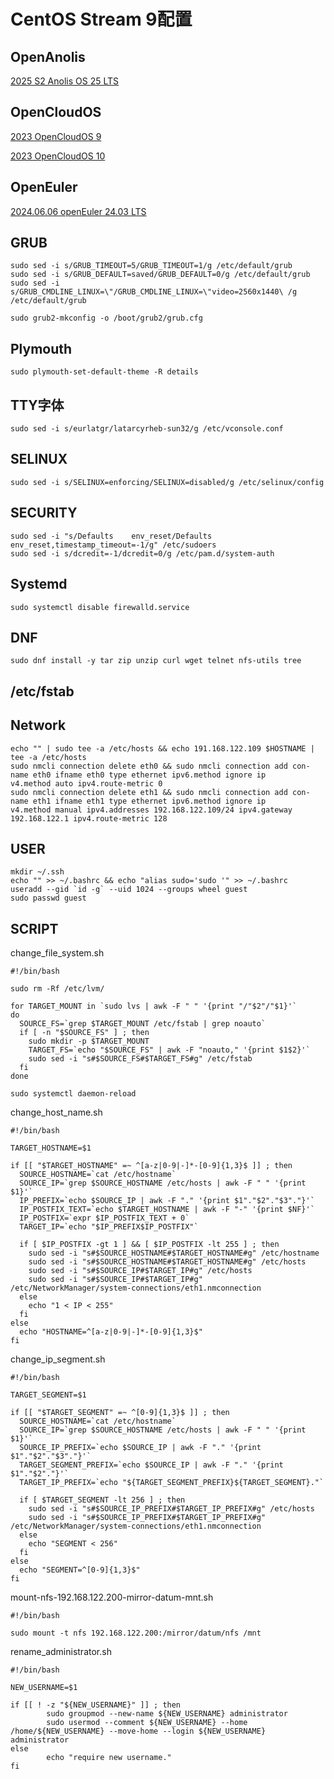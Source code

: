 # CentOS Stream 9配置

## OpenAnolis

[2025 S2 Anolis OS 25 LTS](https://gitee.com/anolis/rnotes/blob/master/anolis/policy/life-cycle.md)

## OpenCloudOS

[2023 OpenCloudOS 9](https://docs.opencloudos.org/release/oc_intro/)

[2023 OpenCloudOS 10](https://docs.opencloudos.org/release/oc_intro/)

## OpenEuler

[2024.06.06 openEuler 24.03 LTS](https://gitee.com/openeuler/release-management/blob/master/openEuler-24.03-LTS/release-plan.md)

## GRUB

``` shell
sudo sed -i s/GRUB_TIMEOUT=5/GRUB_TIMEOUT=1/g /etc/default/grub
sudo sed -i s/GRUB_DEFAULT=saved/GRUB_DEFAULT=0/g /etc/default/grub
sudo sed -i s/GRUB_CMDLINE_LINUX=\"/GRUB_CMDLINE_LINUX=\"video=2560x1440\ /g /etc/default/grub

sudo grub2-mkconfig -o /boot/grub2/grub.cfg
```

## Plymouth

``` shell
sudo plymouth-set-default-theme -R details
```

## TTY字体

``` shell
sudo sed -i s/eurlatgr/latarcyrheb-sun32/g /etc/vconsole.conf
```

## SELINUX

``` shell
sudo sed -i s/SELINUX=enforcing/SELINUX=disabled/g /etc/selinux/config
```

## SECURITY

``` shell
sudo sed -i "s/Defaults    env_reset/Defaults    env_reset,timestamp_timeout=-1/g" /etc/sudoers
sudo sed -i s/dcredit=-1/dcredit=0/g /etc/pam.d/system-auth
```

## Systemd

``` shell
sudo systemctl disable firewalld.service
```

## DNF

``` shell
sudo dnf install -y tar zip unzip curl wget telnet nfs-utils tree
```

## /etc/fstab

## Network

``` shell
echo "" | sudo tee -a /etc/hosts && echo 191.168.122.109 $HOSTNAME | tee -a /etc/hosts
sudo nmcli connection delete eth0 && sudo nmcli connection add con-name eth0 ifname eth0 type ethernet ipv6.method ignore ip
v4.method auto ipv4.route-metric 0
sudo nmcli connection delete eth1 && sudo nmcli connection add con-name eth1 ifname eth1 type ethernet ipv6.method ignore ip
v4.method manual ipv4.addresses 192.168.122.109/24 ipv4.gateway 192.168.122.1 ipv4.route-metric 128
```

## USER

``` shell
mkdir ~/.ssh
echo "" >> ~/.bashrc && echo "alias sudo='sudo '" >> ~/.bashrc
useradd --gid `id -g` --uid 1024 --groups wheel guest
sudo passwd guest
```

## SCRIPT

change_file_system.sh

``` text
#!/bin/bash

sudo rm -Rf /etc/lvm/

for TARGET_MOUNT in `sudo lvs | awk -F " " '{print "/"$2"/"$1}'`
do
  SOURCE_FS=`grep $TARGET_MOUNT /etc/fstab | grep noauto`
  if [ -n "$SOURCE_FS" ] ; then
    sudo mkdir -p $TARGET_MOUNT
    TARGET_FS=`echo "$SOURCE_FS" | awk -F "noauto," '{print $1$2}'`
    sudo sed -i "s#$SOURCE_FS#$TARGET_FS#g" /etc/fstab
  fi
done

sudo systemctl daemon-reload
```

change_host_name.sh

``` text
#!/bin/bash

TARGET_HOSTNAME=$1

if [[ "$TARGET_HOSTNAME" =~ ^[a-z|0-9|-]*-[0-9]{1,3}$ ]] ; then
  SOURCE_HOSTNAME=`cat /etc/hostname`
  SOURCE_IP=`grep $SOURCE_HOSTNAME /etc/hosts | awk -F " " '{print $1}'`
  IP_PREFIX=`echo $SOURCE_IP | awk -F "." '{print $1"."$2"."$3"."}'`
  IP_POSTFIX_TEXT=`echo $TARGET_HOSTNAME | awk -F "-" '{print $NF}'`
  IP_POSTFIX=`expr $IP_POSTFIX_TEXT + 0`
  TARGET_IP=`echo "$IP_PREFIX$IP_POSTFIX"`

  if [ $IP_POSTFIX -gt 1 ] && [ $IP_POSTFIX -lt 255 ] ; then
    sudo sed -i "s#$SOURCE_HOSTNAME#$TARGET_HOSTNAME#g" /etc/hostname
    sudo sed -i "s#$SOURCE_HOSTNAME#$TARGET_HOSTNAME#g" /etc/hosts
    sudo sed -i "s#$SOURCE_IP#$TARGET_IP#g" /etc/hosts
    sudo sed -i "s#$SOURCE_IP#$TARGET_IP#g" /etc/NetworkManager/system-connections/eth1.nmconnection
  else
    echo "1 < IP < 255"
  fi
else
  echo "HOSTNAME=^[a-z|0-9|-]*-[0-9]{1,3}$"
fi
```

change_ip_segment.sh

``` text
#!/bin/bash

TARGET_SEGMENT=$1

if [[ "$TARGET_SEGMENT" =~ ^[0-9]{1,3}$ ]] ; then
  SOURCE_HOSTNAME=`cat /etc/hostname`
  SOURCE_IP=`grep $SOURCE_HOSTNAME /etc/hosts | awk -F " " '{print $1}'`
  SOURCE_IP_PREFIX=`echo $SOURCE_IP | awk -F "." '{print $1"."$2"."$3"."}'`
  TARGET_SEGMENT_PREFIX=`echo $SOURCE_IP | awk -F "." '{print $1"."$2"."}'`
  TARGET_IP_PREFIX=`echo "${TARGET_SEGMENT_PREFIX}${TARGET_SEGMENT}."`

  if [ $TARGET_SEGMENT -lt 256 ] ; then
    sudo sed -i "s#$SOURCE_IP_PREFIX#$TARGET_IP_PREFIX#g" /etc/hosts
    sudo sed -i "s#$SOURCE_IP_PREFIX#$TARGET_IP_PREFIX#g" /etc/NetworkManager/system-connections/eth1.nmconnection
  else
    echo "SEGMENT < 256"
  fi
else
  echo "SEGMENT=^[0-9]{1,3}$"
fi
```

mount-nfs-192.168.122.200-mirror-datum-mnt.sh

``` text
#!/bin/bash

sudo mount -t nfs 192.168.122.200:/mirror/datum/nfs /mnt
```

rename_administrator.sh

``` text
#!/bin/bash

NEW_USERNAME=$1

if [[ ! -z "${NEW_USERNAME}" ]] ; then
        sudo groupmod --new-name ${NEW_USERNAME} administrator
        sudo usermod --comment ${NEW_USERNAME} --home /home/${NEW_USERNAME} --move-home --login ${NEW_USERNAME} administrator
else
        echo "require new username."
fi
```
